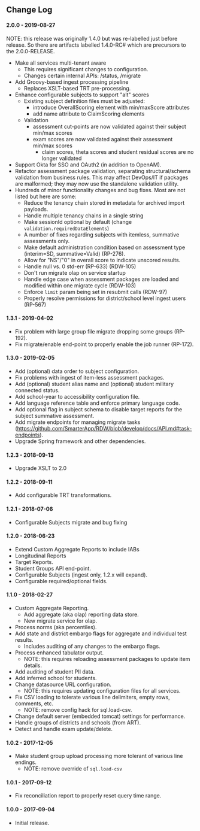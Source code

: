 ## Change Log

#### 2.0.0 - 2019-08-27

NOTE: this release was originally 1.4.0 but was re-labelled just before release. So there are artifacts labelled 1.4.0-RC# which are precursors to the 2.0.0-RELEASE.

* Make all services multi-tenant aware
    * This requires significant changes to configuration.
    * Changes certain internal APIs: /status, /migrate
* Add Groovy-based ingest processing pipeline
    * Replaces XSLT-based TRT pre-processing.
* Enhance configurable subjects to support "alt" scores
    * Existing subject definition files must be adjusted:
        * introduce OverallScoring element with min/maxScore attributes
        * add name attribute to ClaimScoring elements
    * Validation
        * assessment cut-points are now validated against their subject min/max scores
        * exam scores are now validated against their assessment min/max scores
            * claim scores, theta scores and student residual scores are no longer validated
* Support Okta for SSO and OAuth2 (in addition to OpenAM).
* Refactor assessment package validation, separating structural/schema validation from business rules.
This may affect DevOps/IT if packages are malformed; they may now use the standalone validation utility.
* Hundreds of minor functionality changes and bug fixes. Most are not listed but here are some:             
    * Reduce the tenancy chain stored in metadata for archived import payloads.
    * Handle multiple tenancy chains in a single string
    * Make sessionId optional by default (change `validation.requiredDataElements`)
    * A number of fixes regarding subjects with itemless, summative assessments only.
    * Make default administration condition based on assessment type (interim=SD, summative=Valid) (RP-276).
    * Allow for "NS"/"0" in overall score to indicate unscored results.
    * Handle null vs. 0 std-err (RP-633) (RDW-105)
    * Don't run migrate olap on service startup
    * Handle edge case when assessment packages are loaded and modified within one migrate cycle (RDW-103)
    * Enforce `limit` param being set in resubmit calls (RDW-97)
    * Properly resolve permissions for district/school level ingest users (RP-567)

#### 1.3.1 - 2019-04-02

* Fix problem with large group file migrate dropping some groups (RP-192).
* Fix migrate/enable end-point to properly enable the job runner (RP-172).

#### 1.3.0 - 2019-02-05

* Add (optional) data order to subject configuration.
* Fix problems with ingest of item-less assessment packages.
* Add (optional) student alias name and (optional) student military connected status.
* Add school-year to accessibility configuration file.
* Add language reference table and enforce primary language code.
* Add optional flag in subject schema to disable target reports for the subject summative assessment.
* Add migrate endpoints for managing migrate tasks (https://github.com/SmarterApp/RDW/blob/develop/docs/API.md#task-endpoints).
* Upgrade Spring framework and other dependencies.

#### 1.2.3 - 2018-09-13

* Upgrade XSLT to 2.0

#### 1.2.2 - 2018-09-11

* Add configurable TRT transformations.

#### 1.2.1 - 2018-07-06

* Configurable Subjects migrate and bug fixing

#### 1.2.0 - 2018-06-23

* Extend Custom Aggregate Reports to include IABs
* Longitudinal Reports
* Target Reports.
* Student Groups API end-point.
* Configurable Subjects (ingest only, 1.2.x will expand).
* Configurable required/optional fields.

#### 1.1.0 - 2018-02-27

* Custom Aggregate Reporting.
    * Add aggregate (aka olap) reporting data store.
    * New migrate service for olap.
* Process norms (aka percentiles).
* Add state and district embargo flags for aggregate and individual test results.
    * Includes auditing of any changes to the embargo flags.
* Process enhanced tabulator output.
    * NOTE: this requires reloading assessment packages to update item details.
* Add auditing of student PII data.
* Add inferred school for students.
* Change datasource URL configuration.
    * NOTE: this requires updating configuration files for all services.
* Fix CSV loading to tolerate various line delimiters, empty rows, comments, etc.
    * NOTE: remove config hack for sql.load-csv.
* Change default server (embedded tomcat) settings for performance.
* Handle groups of districts and schools (from ART).
* Detect and handle exam update/delete.      
    
#### 1.0.2 - 2017-12-05

* Make student group upload processing more tolerant of various line endings.
    * NOTE: remove override of `sql.load-csv`

#### 1.0.1 - 2017-09-12

* Fix reconciliation report to properly reset query time range.

#### 1.0.0 - 2017-09-04

* Initial release.

